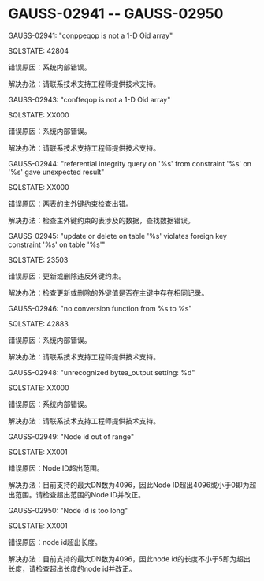 # GAUSS-02941 -- GAUSS-02950<a name="ZH-CN_TOPIC_0302073644"></a>

GAUSS-02941: "conppeqop is not a 1-D Oid array"

SQLSTATE: 42804

错误原因：系统内部错误。

解决办法：请联系技术支持工程师提供技术支持。

GAUSS-02943: "conffeqop is not a 1-D Oid array"

SQLSTATE: XX000

错误原因：系统内部错误。

解决办法：请联系技术支持工程师提供技术支持。

GAUSS-02944: "referential integrity query on '%s' from constraint '%s' on '%s' gave unexpected result"

SQLSTATE: XX000

错误原因：两表的主外键约束检查出错。

解决办法：检查主外键约束的表涉及的数据，查找数据错误。

GAUSS-02945: "update or delete on table '%s' violates foreign key constraint '%s' on table '%s'"

SQLSTATE: 23503

错误原因：更新或删除违反外键约束。

解决办法：检查更新或删除的外键值是否在主键中存在相同记录。

GAUSS-02946: "no conversion function from %s to %s"

SQLSTATE: 42883

错误原因：系统内部错误。

解决办法：请联系技术支持工程师提供技术支持。

GAUSS-02948: "unrecognized bytea\_output setting: %d"

SQLSTATE: XX000

错误原因：系统内部错误。

解决办法：请联系技术支持工程师提供技术支持。

GAUSS-02949: "Node id out of range"

SQLSTATE: XX001

错误原因：Node ID超出范围。

解决办法：目前支持的最大DN数为4096，因此Node ID超出4096或小于0即为超出范围。请检查超出范围的Node ID并改正。

GAUSS-02950: "Node id is too long"

SQLSTATE: XX001

错误原因：node id超出长度。

解决办法：目前支持的最大DN数为4096，因此node id的长度不小于5即为超出长度，请检查超出长度的node id并改正。

